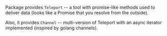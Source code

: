 Package provides `Teleport` -- a tool with promise-like methods
used to deliver data (looks like a Promise that you resolve from the outside).

Also, it provides `Channel` -- multi-version of Teleport
with an async iterator implemented (inspired by golang channels).
